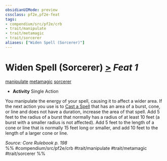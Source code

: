 ```yaml
---
obsidianUIMode: preview
cssclass: pf2e,pf2e-feat
tags:
- compendium/src/pf2e/crb
- trait/manipulate
- trait/metamagic
- trait/sorcerer
aliases: ["Widen Spell (Sorcerer)"]
---
```

# Widen Spell (Sorcerer)  [>](chapter-9-playing-the-game.md#Actions "Single Action") *Feat 1*  
[manipulate](manipulate.md "Manipulate General Trait")  [metamagic](metamagic.md "Metamagic General Trait")  [sorcerer](Reference/Rules/Traits/sorcerer.md "Sorcerer Class Trait")  

- **Activity** Single Action

You manipulate the energy of your spell, causing it to affect a wider area. If the next action you use is to [Cast a Spell](cast-a-spell.md) that has an area of a burst, cone, or line and does not have a duration, increase the area of that spell. Add 5 feet to the radius of a burst that normally has a radius of at least 10 feet (a burst with a smaller radius is not affected). Add 5 feet to the length of a cone or line that is normally 15 feet long or smaller, and add 10 feet to the length of a larger cone or line.

*Source: Core Rulebook p. 198*  
%% #compendium/src/pf2e/crb #trait/manipulate #trait/metamagic #trait/sorcerer %%